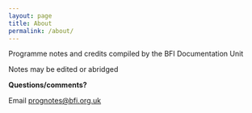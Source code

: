 ```yaml
---
layout: page
title: About
permalink: /about/
---
```


Programme notes and credits compiled by the BFI Documentation Unit

Notes may be edited or abridged 

**Questions/comments?**  

Email [prognotes@bfi.org.uk](mailto:prognotes@bfi.org.uk)
